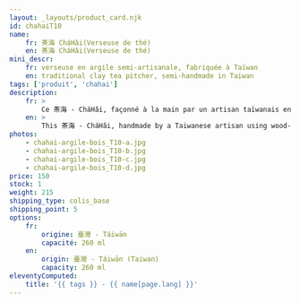 ```yaml
---
layout: _layouts/product_card.njk
id: chahaiT10
name:
    fr: 茶海 CháHǎi(Verseuse de thé) 
    en: 茶海 CháHǎi(Verseuse de thé)
mini_descr:
    fr: verseuse en argile semi-artisanale, fabriquée à Taïwan
    en: traditional clay tea pitcher, semi-handmade in Taiwan
tags: ['produit', 'chahai']
description: 
    fr: >
        Ce 茶海 - CháHǎi, façonné à la main par un artisan taïwanais en argile cuite au bois, dégage une chaleur et une authenticité uniques. Ses courbes douces et ses teintes brunes, marquées par les flammes et les cendres,racontent l'histoire du feu et du savoir-faire artisanal.<!--more--> Avec son corps évasé et son bec délicat, il rend le service du thé fluide et naturel, tout en apportant une touche de simplicité et de connexion à la nature. Un objet humble et vivant, qui trouve sa place dans chaque moment de thé.
    en: >
        This 茶海 - CháHǎi, handmade by a Taiwanese artisan using wood-fired clay, has a warm, earthy feel that’s both inviting and unique. Its soft curves and ash-kissed tones tell the story of fire and craftsmanship.<!--more--> The flared body and gentle spout make pouring tea effortless, adding a touch of nature and simplicity to your tea ritual. It’s a humble, beautiful piece that feels alive in your hands.
photos:
    - chahai-argile-bois_T10-a.jpg
    - chahai-argile-bois_T10-b.jpg
    - chahai-argile-bois_T10-c.jpg
    - chahai-argile-bois_T10-d.jpg
price: 150
stock: 1
weight: 215 
shipping_type: colis_base
shipping_point: 5
options:
    fr:
        origine: 臺灣 - Táiwān
        capacité: 260 ml
    en:
        origin: 臺灣 - Táiwān (Taiwan)
        capacity: 260 ml
eleventyComputed:
    title: '{{ tags }} - {{ name[page.lang] }}'
---
```

